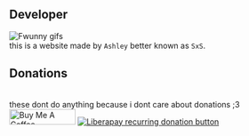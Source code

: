 ## Developer
![Fwunny gifs](./sashley.gif)
<br/>
this is a website made by `Ashley` better known as `SxS`.



## Donations
<br/>
these dont do anything because i dont care about donations ;3
<br/>
<a href="https://www.buymeacoffee.com" target="_blank"><img src="https://cdn.buymeacoffee.com/buttons/default-orange.png" alt="Buy Me A Coffee" height="28" width="119"></a>
<a href="https://liberapay.com" target="_blank"><img src="https://img.shields.io/badge/liberapay-donate-yellow.svg?style=for-the-badge" alt="Liberapay recurring donation button" /></a>



